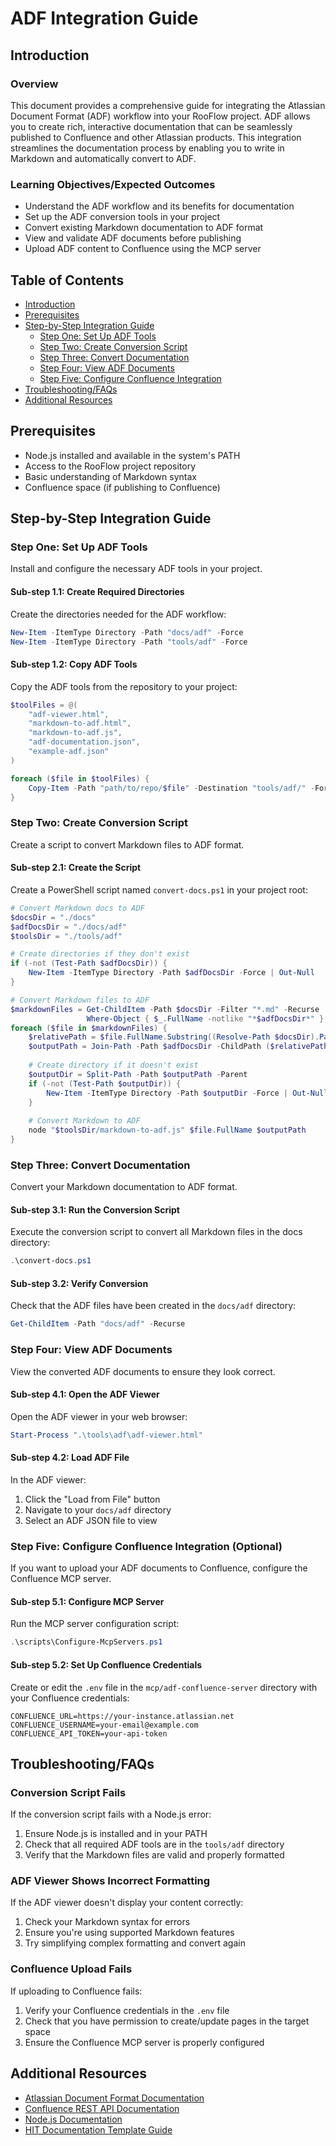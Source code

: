 # ADF Integration Guide

## Introduction

### Overview
This document provides a comprehensive guide for integrating the Atlassian Document Format (ADF) workflow into your RooFlow project. ADF allows you to create rich, interactive documentation that can be seamlessly published to Confluence and other Atlassian products. This integration streamlines the documentation process by enabling you to write in Markdown and automatically convert to ADF.

### Learning Objectives/Expected Outcomes
* Understand the ADF workflow and its benefits for documentation
* Set up the ADF conversion tools in your project
* Convert existing Markdown documentation to ADF format
* View and validate ADF documents before publishing
* Upload ADF content to Confluence using the MCP server

## Table of Contents
- [Introduction](#introduction)
- [Prerequisites](#prerequisites)
- [Step-by-Step Integration Guide](#step-by-step-integration-guide)
  - [Step One: Set Up ADF Tools](#step-one-set-up-adf-tools)
  - [Step Two: Create Conversion Script](#step-two-create-conversion-script)
  - [Step Three: Convert Documentation](#step-three-convert-documentation)
  - [Step Four: View ADF Documents](#step-four-view-adf-documents)
  - [Step Five: Configure Confluence Integration](#step-five-configure-confluence-integration-optional)
- [Troubleshooting/FAQs](#troubleshootingfaqs)
- [Additional Resources](#additional-resources)

## Prerequisites
* Node.js installed and available in the system's PATH
* Access to the RooFlow project repository
* Basic understanding of Markdown syntax
* Confluence space (if publishing to Confluence)

## Step-by-Step Integration Guide

### Step One: Set Up ADF Tools
Install and configure the necessary ADF tools in your project.

#### Sub-step 1.1: Create Required Directories
Create the directories needed for the ADF workflow:

```powershell
New-Item -ItemType Directory -Path "docs/adf" -Force
New-Item -ItemType Directory -Path "tools/adf" -Force
```

#### Sub-step 1.2: Copy ADF Tools
Copy the ADF tools from the repository to your project:

```powershell
$toolFiles = @(
    "adf-viewer.html",
    "markdown-to-adf.html",
    "markdown-to-adf.js",
    "adf-documentation.json",
    "example-adf.json"
)

foreach ($file in $toolFiles) {
    Copy-Item -Path "path/to/repo/$file" -Destination "tools/adf/" -Force
}
```

### Step Two: Create Conversion Script
Create a script to convert Markdown files to ADF format.

#### Sub-step 2.1: Create the Script
Create a PowerShell script named `convert-docs.ps1` in your project root:

```powershell
# Convert Markdown docs to ADF
$docsDir = "./docs"
$adfDocsDir = "./docs/adf"
$toolsDir = "./tools/adf"

# Create directories if they don't exist
if (-not (Test-Path $adfDocsDir)) {
    New-Item -ItemType Directory -Path $adfDocsDir -Force | Out-Null
}

# Convert Markdown files to ADF
$markdownFiles = Get-ChildItem -Path $docsDir -Filter "*.md" -Recurse | 
                 Where-Object { $_.FullName -notlike "*$adfDocsDir*" }
foreach ($file in $markdownFiles) {
    $relativePath = $file.FullName.Substring((Resolve-Path $docsDir).Path.Length + 1)
    $outputPath = Join-Path -Path $adfDocsDir -ChildPath ($relativePath -replace "\.md$", ".adf.json")
    
    # Create directory if it doesn't exist
    $outputDir = Split-Path -Path $outputPath -Parent
    if (-not (Test-Path $outputDir)) {
        New-Item -ItemType Directory -Path $outputDir -Force | Out-Null
    }
    
    # Convert Markdown to ADF
    node "$toolsDir/markdown-to-adf.js" $file.FullName $outputPath
}
```

### Step Three: Convert Documentation
Convert your Markdown documentation to ADF format.

#### Sub-step 3.1: Run the Conversion Script
Execute the conversion script to convert all Markdown files in the docs directory:

```powershell
.\convert-docs.ps1
```

#### Sub-step 3.2: Verify Conversion
Check that the ADF files have been created in the `docs/adf` directory:

```powershell
Get-ChildItem -Path "docs/adf" -Recurse
```

### Step Four: View ADF Documents
View the converted ADF documents to ensure they look correct.

#### Sub-step 4.1: Open the ADF Viewer
Open the ADF viewer in your web browser:

```powershell
Start-Process ".\tools\adf\adf-viewer.html"
```

#### Sub-step 4.2: Load ADF File
In the ADF viewer:
1. Click the "Load from File" button
2. Navigate to your `docs/adf` directory
3. Select an ADF JSON file to view

### Step Five: Configure Confluence Integration (Optional)
If you want to upload your ADF documents to Confluence, configure the Confluence MCP server.

#### Sub-step 5.1: Configure MCP Server
Run the MCP server configuration script:

```powershell
.\scripts\Configure-McpServers.ps1
```

#### Sub-step 5.2: Set Up Confluence Credentials
Create or edit the `.env` file in the `mcp/adf-confluence-server` directory with your Confluence credentials:

```
CONFLUENCE_URL=https://your-instance.atlassian.net
CONFLUENCE_USERNAME=your-email@example.com
CONFLUENCE_API_TOKEN=your-api-token
```

## Troubleshooting/FAQs

### Conversion Script Fails
If the conversion script fails with a Node.js error:

1. Ensure Node.js is installed and in your PATH
2. Check that all required ADF tools are in the `tools/adf` directory
3. Verify that the Markdown files are valid and properly formatted

### ADF Viewer Shows Incorrect Formatting
If the ADF viewer doesn't display your content correctly:

1. Check your Markdown syntax for errors
2. Ensure you're using supported Markdown features
3. Try simplifying complex formatting and convert again

### Confluence Upload Fails
If uploading to Confluence fails:

1. Verify your Confluence credentials in the `.env` file
2. Check that you have permission to create/update pages in the target space
3. Ensure the Confluence MCP server is properly configured

## Additional Resources
* [Atlassian Document Format Documentation](https://developer.atlassian.com/cloud/jira/platform/apis/document/structure/)
* [Confluence REST API Documentation](https://developer.atlassian.com/cloud/confluence/rest/intro/)
* [Node.js Documentation](https://nodejs.org/en/docs/)
* [HIT Documentation Template Guide](./documentation-style-guide.md)